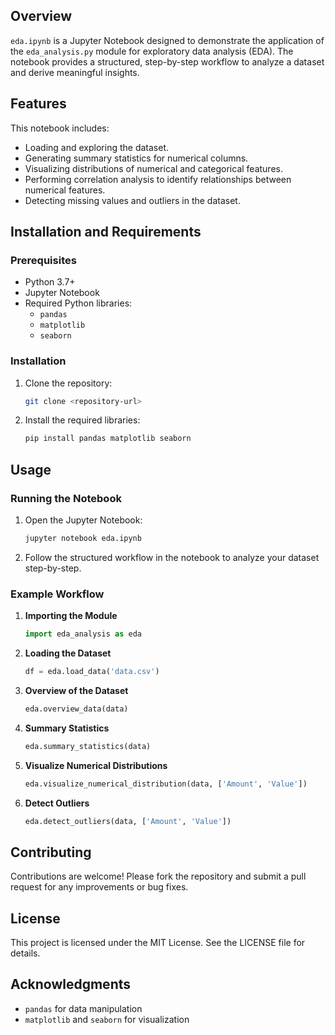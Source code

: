 ## Overview

`eda.ipynb` is a Jupyter Notebook designed to demonstrate the application of the `eda_analysis.py` module for exploratory data analysis (EDA). The notebook provides a structured, step-by-step workflow to analyze a dataset and derive meaningful insights.
## Features
This notebook includes:
- Loading and exploring the dataset.
- Generating summary statistics for numerical columns.
- Visualizing distributions of numerical and categorical features.
- Performing correlation analysis to identify relationships between numerical features.
- Detecting missing values and outliers in the dataset.
## Installation and Requirements
### Prerequisites

- Python 3.7+
- Jupyter Notebook
- Required Python libraries:
  - `pandas`
  - `matplotlib`
  - `seaborn`

### Installation
1. Clone the repository:
   ```bash
   git clone <repository-url>
   ```
2. Install the required libraries:
   ```bash
   pip install pandas matplotlib seaborn
   ```

## Usage

### Running the Notebook

1. Open the Jupyter Notebook:
   ```bash
   jupyter notebook eda.ipynb
   ```
2. Follow the structured workflow in the notebook to analyze your dataset step-by-step.

### Example Workflow

1. **Importing the Module**

   ```python
   import eda_analysis as eda
   ```

2. **Loading the Dataset**

   ```python
   df = eda.load_data('data.csv')
   ```

3. **Overview of the Dataset**

   ```python
   eda.overview_data(data)
   ```

4. **Summary Statistics**

   ```python
   eda.summary_statistics(data)
   ```

5. **Visualize Numerical Distributions**

   ```python
   eda.visualize_numerical_distribution(data, ['Amount', 'Value'])
   ```

6. **Detect Outliers**

   ```python
   eda.detect_outliers(data, ['Amount', 'Value'])
   ```

## Contributing

Contributions are welcome! Please fork the repository and submit a pull request for any improvements or bug fixes.

## License

This project is licensed under the MIT License. See the LICENSE file for details.

## Acknowledgments

- `pandas` for data manipulation
- `matplotlib` and `seaborn` for visualization

